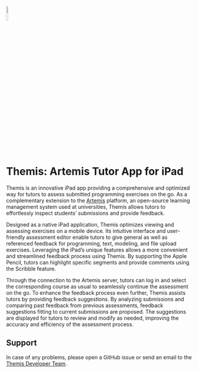 <img src="https://github.com/ls1intum/Themis/assets/22798314/251f1390-c3ba-4f08-906c-4a2e1f82e929" width=10%>

# Themis: Artemis Tutor App for iPad

Themis is an innovative iPad app providing a comprehensive and optimized way for tutors to assess submitted programming exercises on the go. As a complementary extension to the [Artemis](https://github.com/ls1intum/Artemis) platform, an open-source learning management system used at universities, Themis allows tutors to effortlessly inspect students’ submissions and provide feedback.

Designed as a native iPad application, Themis optimizes viewing and assessing exercises on a mobile device. Its intuitive interface and user-friendly assessment editor enable tutors to give general as well as referenced feedback for programming, text, modeling, and file upload exercises. Leveraging the iPad’s unique features allows a more convenient and streamlined feedback process using Themis. By supporting the Apple Pencil, tutors can highlight specific segments and provide comments using the Scribble feature.

Through the connection to the Artemis server, tutors can log in and select the corresponding course as usual to seamlessly continue the assessment on the go. To enhance the feedback process even further, Themis assists tutors by providing feedback suggestions. By analyzing submissions and comparing past feedback from previous assessments, feedback suggestions fitting to current submissions are proposed. The suggestions are displayed for tutors to review and modify as needed, improving the accuracy and efficiency of the assessment process.

## Support
In case of any problems, please open a GitHub issue or send an email to the [Themis Developer Team](mailto:ios2223cit.dse@xcit.tum.de).

